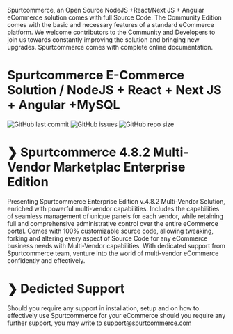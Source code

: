 Spurtcommerce, an Open Source NodeJS +React/Next JS + Angular eCommerce solution comes with full Source Code. The Community Edition comes with the basic and necessary features of a standard eCommerce platform. We welcome contributors to the Community and Developers to join us towards constantly improving the solution and bringing new upgrades. Spurtcommerce comes with complete online documentation.

# Spurtcommerce E-Commerce Solution / NodeJS + React + Next JS + Angular +MySQL 

![GitHub last commit](https://img.shields.io/github/last-commit/spurtcommerce/spurtcommerce)
![GitHub issues](https://img.shields.io/github/issues/spurtcommerce/spurtcommerce)
![GitHub repo size](https://img.shields.io/github/repo-size/spurtcommerce/spurtcommerce?color=orange)


#  ❯ Spurtcommerce 4.8.2 Multi-Vendor Marketplac Enterprise Edition

Presenting Spurtcommerce Enterprise Edition v.4.8.2 Multi-Vendor Solution, enriched with powerful multi-vendor capabilities. Includes the capabilities of seamless management of unique panels for each vendor, while retaining full and comprehensive administrative control over the entire eCommerce portal. Comes with 100% customizable source code, allowing tweaking, forking and altering every aspect of Source Code for any eCommerce business needs with Multi-Vendor capabilities. With dedicated support from Spurtcommerce team, venture into the world of multi-vendor eCommerce confidently and effectively. 


# ❯ Dedicted Support

Should you require any support in installation, setup and on how to effectively use Spurtcommerce for your eCommerce should you require any further support, you may write to support@spurtcommerce.com






